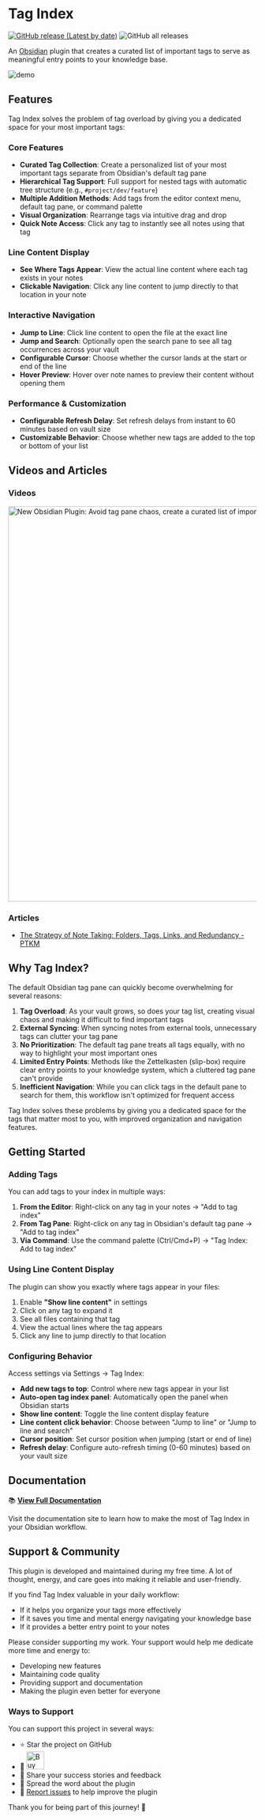 # Tag Index

[![GitHub release (Latest by date)](https://img.shields.io/github/v/release/wenlzhang/obsidian-tag-index)](https://github.com/wenlzhang/obsidian-tag-index/releases) ![GitHub all releases](https://img.shields.io/github/downloads/wenlzhang/obsidian-tag-index/total?color=success)

An [Obsidian](https://obsidian.md) plugin that creates a curated list of important tags to serve as meaningful entry points to your knowledge base.

![demo](/docs/attachment/demo.gif)

## Features

Tag Index solves the problem of tag overload by giving you a dedicated space for your most important tags:

### Core Features

- **Curated Tag Collection**: Create a personalized list of your most important tags separate from Obsidian's default tag pane
- **Hierarchical Tag Support**: Full support for nested tags with automatic tree structure (e.g., `#project/dev/feature`)
- **Multiple Addition Methods**: Add tags from the editor context menu, default tag pane, or command palette
- **Visual Organization**: Rearrange tags via intuitive drag and drop
- **Quick Note Access**: Click any tag to instantly see all notes using that tag

### Line Content Display

- **See Where Tags Appear**: View the actual line content where each tag exists in your notes
- **Clickable Navigation**: Click any line content to jump directly to that location in your note

### Interactive Navigation

- **Jump to Line**: Click line content to open the file at the exact line
- **Jump and Search**: Optionally open the search pane to see all tag occurrences across your vault
- **Configurable Cursor**: Choose whether the cursor lands at the start or end of the line
- **Hover Preview**: Hover over note names to preview their content without opening them

### Performance & Customization

- **Configurable Refresh Delay**: Set refresh delays from instant to 60 minutes based on vault size
- **Customizable Behavior**: Choose whether new tags are added to the top or bottom of your list

## Videos and Articles

### Videos

<a href="https://youtu.be/ODCG-f7kkpo" target="_blank">
  <img src="https://img.youtube.com/vi/ODCG-f7kkpo/maxresdefault.jpg" width="800" alt="New Obsidian Plugin: Avoid tag pane chaos, create a curated list of important tags" />
</a>

### Articles

- [The Strategy of Note Taking: Folders, Tags, Links, and Redundancy - PTKM](https://ptkm.net/blog-note-taking-strategy-folders-tags-links-redundancy)

## Why Tag Index?

The default Obsidian tag pane can quickly become overwhelming for several reasons:

1. **Tag Overload**: As your vault grows, so does your tag list, creating visual chaos and making it difficult to find important tags
2. **External Syncing**: When syncing notes from external tools, unnecessary tags can clutter your tag pane
3. **No Prioritization**: The default tag pane treats all tags equally, with no way to highlight your most important ones
4. **Limited Entry Points**: Methods like the Zettelkasten (slip-box) require clear entry points to your knowledge system, which a cluttered tag pane can't provide
5. **Inefficient Navigation**: While you can click tags in the default pane to search for them, this workflow isn't optimized for frequent access

Tag Index solves these problems by giving you a dedicated space for the tags that matter most to you, with improved organization and navigation features.

## Getting Started

### Adding Tags

You can add tags to your index in multiple ways:

1. **From the Editor**: Right-click on any tag in your notes → "Add to tag index"
2. **From Tag Pane**: Right-click on any tag in Obsidian's default tag pane → "Add to tag index"
3. **Via Command**: Use the command palette (Ctrl/Cmd+P) → "Tag Index: Add to tag index"

### Using Line Content Display

The plugin can show you exactly where tags appear in your files:

1. Enable **"Show line content"** in settings
2. Click on any tag to expand it
3. See all files containing that tag
4. View the actual lines where the tag appears
5. Click any line to jump directly to that location

### Configuring Behavior

Access settings via Settings → Tag Index:

- **Add new tags to top**: Control where new tags appear in your list
- **Auto-open tag index panel**: Automatically open the panel when Obsidian starts
- **Show line content**: Toggle the line content display feature
- **Line content click behavior**: Choose between "Jump to line" or "Jump to line and search"
- **Cursor position**: Set cursor position when jumping (start or end of line)
- **Refresh delay**: Configure auto-refresh timing (0-60 minutes) based on your vault size

## Documentation

📚 **[View Full Documentation](https://ptkm.net/obsidian-tag-index)**

Visit the documentation site to learn how to make the most of Tag Index in your Obsidian workflow.

## Support & Community

This plugin is developed and maintained during my free time. A lot of thought, energy, and care goes into making it reliable and user-friendly.

If you find Tag Index valuable in your daily workflow:

- If it helps you organize your tags more effectively
- If it saves you time and mental energy navigating your knowledge base
- If it provides a better entry point to your notes

Please consider supporting my work. Your support would help me dedicate more time and energy to:

- Developing new features
- Maintaining code quality
- Providing support and documentation
- Making the plugin even better for everyone

### Ways to Support

You can support this project in several ways:

- ⭐ Star the project on GitHub
- 💝 <a href='https://ko-fi.com/C0C66C1TB' target='_blank'><img height='36' style='border:0px;height:36px;' src='https://storage.ko-fi.com/cdn/kofi1.png?v=3' border='0' alt='Buy Me a Coffee at ko-fi.com' /></a>
- 💌 Share your success stories and feedback
- 📢 Spread the word about the plugin
- 🐛 [Report issues](https://github.com/wenlzhang/obsidian-tag-index/issues) to help improve the plugin

Thank you for being part of this journey! 🙏
